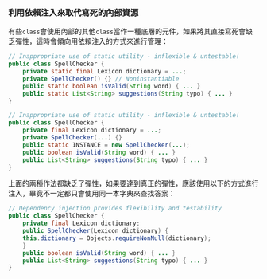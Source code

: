 ### 利用依賴注入來取代寫死的內部資源

有些`class`會使用內部的其他`class`當作一種底層的元件，如果將其直接寫死會缺乏彈性，這時會傾向用依賴注入的方式來進行管理：

``` Java
// Inappropriate use of static utility - inflexible & untestable!
public class SpellChecker {
    private static final Lexicon dictionary = ...;
    private SpellChecker() {} // Noninstantiable
    public static boolean isValid(String word) { ... }
    public static List<String> suggestions(String typo) { ... }
}
```

``` Java
// Inappropriate use of static utility - inflexible & untestable!
public class SpellChecker {
    private final Lexicon dictionary = ...;
    private SpellChecker(...) {}
    public static INSTANCE = new SpellChecker(...);
    public boolean isValid(String word) { ... }
    public List<String> suggestions(String typo) { ... }
}
```

上面的兩種作法都缺乏了彈性，如果要達到真正的彈性，應該使用以下的方式進行注入，畢竟不一定都只會使用同一本字典來查找答案：

``` Java
// Dependency injection provides flexibility and testability
public class SpellChecker {
    private final Lexicon dictionary;
    public SpellChecker(Lexicon dictionary) {
    this.dictionary = Objects.requireNonNull(dictionary);
    }
    public boolean isValid(String word) { ... }
    public List<String> suggestions(String typo) { ... }
}
```
